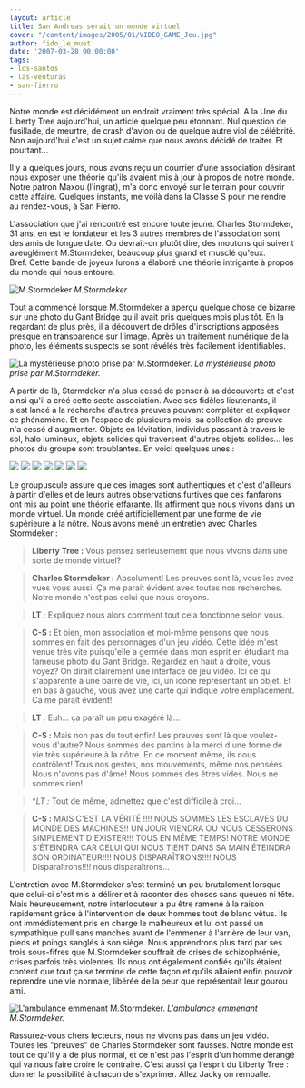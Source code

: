 ```yaml
---
layout: article
title: San Andreas serait un monde virtuel
cover: "/content/images/2005/01/VIDEO_GAME_Jeu.jpg"
author: fido_le_muet
date: '2007-03-28 00:00:00'
tags:
- los-santos
- las-venturas
- san-fierro
---
```


Notre monde est décidément un endroit vraiment très spécial. A la Une du Liberty Tree aujourd'hui, un article quelque peu étonnant. Nul question de fusillade, de meurtre, de crash d'avion ou de quelque autre viol de célébrité. Non aujourd'hui c'est un sujet calme que nous avons décidé de traiter. Et pourtant...

Il y a quelques jours, nous avons reçu un courrier d'une association désirant nous exposer une théorie qu'ils avaient mis à jour à propos de notre monde. Notre patron Maxou (l'ingrat), m'a donc envoyé sur le terrain pour couvrir cette affaire. Quelques instants, me voilà dans la Classe S pour me rendre au rendez-vous, à San Fierro.

L'association que j'ai rencontré est encore toute jeune. Charles Stormdeker, 31 ans, en est le fondateur et les 3 autres membres de l'association sont des amis de longue date. Ou devrait-on plutôt dire, des moutons qui suivent aveuglément M.Stormdeker, beaucoup plus grand et musclé qu'eux.  
Bref. Cette bande de joyeux lurons a élaboré une théorie intrigante à propos du monde qui nous entoure.

![M.Stormdeker](/content/images/2005/01/VIDEO_GAME_Pdt_Du_Groupe.jpg)
_M.Stormdeker_

Tout a commencé lorsque M.Stormdeker a aperçu quelque chose de bizarre sur une photo du Gant Bridge qu'il avait pris quelques mois plus tôt. En la regardant de plus près, il a découvert de drôles d'inscriptions apposées presque en transparence sur l'image. Après un traitement numérique de la photo, les éléments suspects se sont révélés très facilement identifiables.

![La mystérieuse photo prise par M.Stormdeker.](/content/images/2005/01/VIDEO_GAME_Interface.jpg)
_La mystérieuse photo prise par M.Stormdeker._

A partir de là, Stormdeker n'a plus cessé de penser à sa découverte et c'est ainsi qu'il a créé cette secte association. Avec ses fidèles lieutenants, il s'est lancé à la recherche d'autres preuves pouvant compléter et expliquer ce phénomène. Et en l'espace de plusieurs mois, sa collection de preuve n'a cessé d'augmenter. Objets en lévitation, individus passant à travers le sol, halo lumineux, objets solides qui traversent d'autres objets solides... les photos du groupe sont troublantes. En voici quelques unes :

![](/content/images/2005/01/VIDEO_GAME_Bug.jpg)
![](/content/images/2005/01/VIDEO_GAME_Marqueur_Jaune.jpg)
![](/content/images/2005/01/VIDEO_GAME_Etoile.jpg)
![](/content/images/2005/01/VIDEO_GAME_Camera.jpg)
![](/content/images/2005/01/VIDEO_GAME_Tec9.jpg)
![](/content/images/2005/01/VIDEO_GAME_Porti_re.jpg)
![](/content/images/2005/01/VIDEO_GAME_Marqueur_Rouge.jpg)

Le groupuscule assure que ces images sont authentiques et c'est d'ailleurs à partir d'elles et de leurs autres observations furtives que ces fanfarons ont mis au point une théorie effarante. Ils affirment que nous vivons dans un monde virtuel. Un monde créé artificiellement par une forme de vie supérieure à la nôtre. Nous avons mené un entretien avec Charles Stormdeker :

> **Liberty Tree :** Vous pensez sérieusement que nous vivons dans une sorte de monde virtuel?

> **Charles Stormdeker :** Absolument! Les preuves sont là, vous les avez vues vous aussi. Ça me parait évident avec toutes nos recherches. Notre monde n'est pas celui que nous croyons.

> **LT :** Expliquez nous alors comment tout cela fonctionne selon vous.

> **C-S :** Et bien, mon association et moi-même pensons que nous sommes en fait des personnages d'un jeu vidéo. Cette idée m'est venue très vite puisqu'elle a germée dans mon esprit en étudiant ma fameuse photo du Gant Bridge. Regardez en haut à droite, vous voyez? On dirait clairement une interface de jeu vidéo. Ici ce qui s'apparente à une barre de vie, ici, un icône représentant un objet. Et en bas à gauche, vous avez une carte qui indique votre emplacement. Ca me paraît évident!

> **LT :** Euh... ça paraît un peu exagéré là...

> **C-S :** Mais non pas du tout enfin! Les preuves sont là que voulez-vous d'autre? Nous sommes des pantins à la merci d'une forme de vie très supérieure à la nôtre. En ce moment même, ils nous contrôlent! Tous nos gestes, nos mouvements, même nos pensées. Nous n'avons pas d'âme! Nous sommes des êtres vides. Nous ne sommes rien!

> \*_LT :_ Tout de même, admettez que c'est difficile à croi...

> **C-S :** MAIS C'EST LA VÉRITÉ !!!! NOUS SOMMES LES ESCLAVES DU MONDE DES MACHINES!! UN JOUR VIENDRA OU NOUS CESSERONS SIMPLEMENT D'EXISTER!!! TOUS EN MÊME TEMPS! NOTRE MONDE S’ÉTEINDRA CAR CELUI QUI NOUS TIENT DANS SA MAIN ÉTEINDRA SON ORDINATEUR!!!! NOUS DISPARAÎTRONS!!!! NOUS Disparaîtrons!!!! nous disparaîtrons...

L'entretien avec M.Stormdeker s'est terminé un peu brutalement lorsque que celui-ci s'est mis à délirer et à raconter des choses sans queues ni tête. Mais heureusement, notre interlocuteur a pu être ramené à la raison rapidement grâce à l'intervention de deux hommes tout de blanc vêtus. Ils ont immédiatement pris en charge le malheureux et lui ont passé un sympathique pull sans manches avant de l'emmener à l'arrière de leur van, pieds et poings sanglés à son siège. Nous apprendrons plus tard par ses trois sous-fifres que M.Stormdeker souffrait de crises de schizophrénie, crises parfois très violentes. Ils nous ont également confiés qu'ils étaient content que tout ça se termine de cette façon et qu'ils allaient enfin pouvoir reprendre une vie normale, libérée de la peur que représentait leur gourou ami.

![L'ambulance emmenant M.Stormdeker.](/content/images/2005/01/VIDEO_GAME_Ambulance.jpg)
_L'ambulance emmenant M.Stormdeker._

Rassurez-vous chers lecteurs, nous ne vivons pas dans un jeu vidéo. Toutes les "preuves" de Charles Stormdeker sont fausses. Notre monde est tout ce qu'il y a de plus normal, et ce n'est pas l'esprit d'un homme dérangé qui va nous faire croire le contraire. C'est aussi ça l'esprit du Liberty Tree : donner la possibilité à chacun de s'exprimer. Allez Jacky on remballe.

<!--kg-card-end: markdown-->

